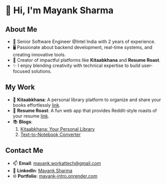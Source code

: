 # 👋 Hi, I'm Mayank Sharma

## About Me
- 🔧 Senior Software Engineer @Intel India with 2 years of experience.
- 🖥️ Passionate about backend development, real-time systems, and creating innovative tools.
- 🌟 Creator of impactful platforms like **Kitaabkhana** and **Resume Roast**.
- ✨ I enjoy blending creativity with technical expertise to build user-focused solutions.

## My Work
- 🚀 **Kitaabkhana**: A personal library platform to organize and share your books effortlessly [link](https://kitaabkhana.com/).
- 🤖 **Resume Roast**: A fun web app that provides Reddit-style roasts of your resume [link](https://resume-roast-ukhi.onrender.com/).
- 📚 **Blogs**:
  1. [Kitaabkhana: Your Personal Library](https://medium.com/@mayanksharma_68675/kitaabkhana-your-personal-library-396cbccf01d8)
  2. [Text-to-Notebook Converter](https://medium.com/@mayanksharma_68675/text-to-notebook-converter-9e395dec1836)

## Contact Me
- 📫 **Email**: [mayank.workattech@gmail.com](mayank.workattech@gmail.com)
- 💼 **LinkedIn**: [Mayank Sharma]([https://www.linkedin.com/in/mayanksharma](https://www.linkedin.com/in/mayank-sharma-82ba20143/))
- 🌐 **Portfolio**: [mayank-intro.onrender.com](https://mayank-intro.onrender.com/)
